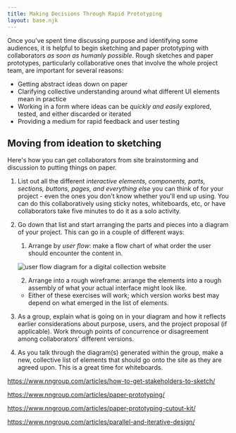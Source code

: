 ```yaml
---
title: Making Decisions Through Rapid Prototyping
layout: base.njk
---
```


Once you've spent time discussing purpose and identifying some audiences, it is helpful to begin sketching and paper prototyping with collaborators _as soon as humanly possible_. Rough sketches and paper prototypes, particularly collaborative ones that involve the whole project team, are important for several reasons:

- Getting abstract ideas down on paper
- Clarifying collective understanding around what different UI elements mean in practice
- Working in a form where ideas can be _quickly and easily_ explored, tested, and either discarded or iterated
- Providing a medium for rapid feedback and user testing

## Moving from ideation to sketching

Here's how you can get collaborators from site brainstorming and discussion to putting things on paper.

1. List out all the different _interactive elements, components, parts, sections, buttons, pages, and everything else_ you can think of for your project - even the ones you don't know whether you'll end up using. You can do this collaboratively using sticky notes, whiteboards, etc, or have collaborators take five minutes to do it as a solo activity.
2. Go down that list and start arranging the parts and pieces into a diagram of your project. This can go in a couple of different ways:
	1. Arrange by _user flow_: make a flow chart of what order the user should encounter the content in.

	![user flow diagram for a digital collection website](/ux-resources/assets/images/user-flow.jpeg)
	
	2. Arrange into a rough wireframe: arrange the elements into a rough assembly of what your actual interface might look like.
	- Either of these exercises will work; which version works best may depend on what emerged in the list of elements. 
3. As a group, explain what is going on in your diagram and how it reflects earlier considerations about purpose, users, and the project proposal (if applicable). Work through points of concurrence or disagreement among collaborators' different versions. 
4. As you talk through the diagram(s) generated within the group, make a new, collective list of elements that should go onto the site as they are agreed upon. This is a great time for whiteboards. 

https://www.nngroup.com/articles/how-to-get-stakeholders-to-sketch/

https://www.nngroup.com/articles/paper-prototyping/

https://www.nngroup.com/articles/paper-prototyping-cutout-kit/

https://www.nngroup.com/articles/parallel-and-iterative-design/